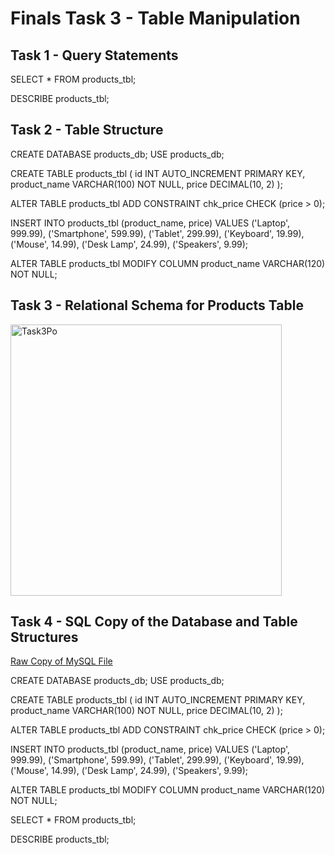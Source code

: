 # Finals Task 3 - Table Manipulation
## Task 1 - Query Statements
SELECT * FROM products_tbl;

DESCRIBE products_tbl;
## Task 2 - Table Structure
CREATE DATABASE products_db; USE products_db;

CREATE TABLE products_tbl ( id INT AUTO_INCREMENT PRIMARY KEY, product_name VARCHAR(100) NOT NULL, price DECIMAL(10, 2) );

ALTER TABLE products_tbl ADD CONSTRAINT chk_price CHECK (price > 0);

INSERT INTO products_tbl (product_name, price) VALUES ('Laptop', 999.99), ('Smartphone', 599.99), ('Tablet', 299.99), ('Keyboard', 19.99), ('Mouse', 14.99), ('Desk Lamp', 24.99), ('Speakers', 9.99);

ALTER TABLE products_tbl MODIFY COLUMN product_name VARCHAR(120) NOT NULL;
## Task 3 - Relational Schema for Products Table
<img width="434" alt="Task3Po" src="https://github.com/user-attachments/assets/a3842792-d833-4a6f-9caf-391b21bee6a6" />

## Task 4 - SQL Copy of the Database and Table Structures
[Raw Copy of MySQL File](https://github.com/Blooper1209/Portfolio/blob/main/Finals%20Task-3/File/*Blooper)

CREATE DATABASE products_db; USE products_db;

CREATE TABLE products_tbl ( id INT AUTO_INCREMENT PRIMARY KEY, product_name VARCHAR(100) NOT NULL, price DECIMAL(10, 2) );

ALTER TABLE products_tbl ADD CONSTRAINT chk_price CHECK (price > 0);

INSERT INTO products_tbl (product_name, price) VALUES ('Laptop', 999.99), ('Smartphone', 599.99), ('Tablet', 299.99), ('Keyboard', 19.99), ('Mouse', 14.99), ('Desk Lamp', 24.99), ('Speakers', 9.99);

ALTER TABLE products_tbl MODIFY COLUMN product_name VARCHAR(120) NOT NULL;

SELECT * FROM products_tbl;

DESCRIBE products_tbl;

